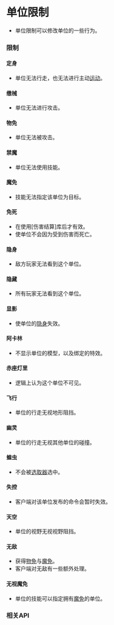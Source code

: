 # 单位限制
+ 单位限制可以修改单位的一些行为。

### 限制

#### 定身
+ 单位无法行走，也无法进行主动[运动]。

#### 缴械
+ 单位无法进行攻击。

#### 物免
+ 单位无法被攻击。

#### 禁魔
+ 单位无法使用技能。

#### 魔免
+ 技能无法指定该单位为目标。

#### 免死
+ 在使用[伤害结算]库后才有效。
+ 使单位不会因为受到伤害而死亡。

#### 隐身
+ 敌方玩家无法看到这个单位。

#### 隐藏
+ 所有玩家无法看到这个单位。

#### 显影
+ 使单位的[隐身]失效。

#### 阿卡林
+ 不显示单位的模型，以及绑定的特效。

#### 赤座灯里
+ 逻辑上认为这个单位不可见。

#### 飞行
+ 单位的行走无视地形阻挡。

#### 幽灵
+ 单位的行走无视其他单位的碰撞。

#### 蝗虫
+ 不会被[选取器]选中。

#### 失控
+ 客户端对该单位发布的命令会暂时失效。

#### 天空
+ 单位的视野无视视野阻挡。

#### 无敌
+ 获得[物免]与[魔免]。
+ 客户端对无敌有一些额外处理。

#### 无视魔免
+ 单位的技能可以指定拥有[魔免]的单位。

[隐身]: /ac/unit/restriction?id=隐身
[物免]: /ac/unit/restriction?id=物免
[魔免]: /ac/unit/restriction?id=魔免

[运动]: 404
[选取器]: 404

### 相关API
